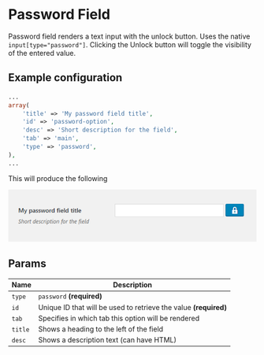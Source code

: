 # Password Field

Password field renders a text input with the unlock button. Uses the native `input[type="password"]`. Clicking the Unlock button will toggle the visibility of the entered value.
 
## Example configuration

```php
...
array(
    'title' => 'My password field title',
    'id' => 'password-option',
    'desc' => 'Short description for the field',
    'tab' => 'main',
    'type' => 'password',
),
...
```

This will produce the following

![](../assets/password.png)

## Params

| Name | Description |
| --- | --- |
| `type` | `password` **(required)**
| `id` | Unique ID that will be used to retrieve the value **(required)**
| `tab` | Specifies in which tab this option will be rendered
| `title` | Shows a heading to the left of the field
| `desc` | Shows a description text (can have HTML)